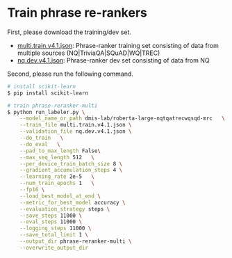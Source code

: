 # Train phrase re-rankers

First, please download the training/dev set.

- [multi.train.v4.1.json](https://drive.google.com/file/d/1E6Gu5dCbTFrfy5mp5wX2G-U29f1RHkwD/view?usp=sharing): Phrase-ranker training set consisting of data from multiple sources (NQ|TriviaQA|SQuAD|WQ|TREC)
- [nq.dev.v4.1.json](https://drive.google.com/file/d/1E6OrUKwVDIPzco7CjwPA43o6iEHyPPOa/view?usp=sharing): Phrase-ranker dev set consisting of data from NQ

Second, please run the following command.
```bash
# install scikit-learn
$ pip install scikit-learn

# train phrase-reranker-multi
$ python run_labeler.py \
    --model_name_or_path dmis-lab/roberta-large-nqtqatrecwqsqd-mrc   \
    --train_file multi.train.v4.1.json \
    --validation_file nq.dev.v4.1.json \
    --do_train   \
    --do_eval   \
    --pad_to_max_length False\
    --max_seq_length 512   \
    --per_device_train_batch_size 8 \
    --gradient_accumulation_steps 4 \
    --learning_rate 2e-5   \
    --num_train_epochs 1   \
    --fp16 \
    --load_best_model_at_end \
    --metric_for_best_model accuracy \
    --evaluation_strategy steps \
    --save_steps 11000 \
    --eval_steps 11000 \
    --logging_steps 11000 \
    --save_total_limit 1 \
    --output_dir phrase-reranker-multi \
    --overwrite_output_dir
```